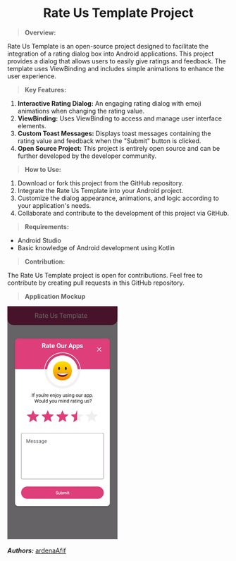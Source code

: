 
<h1 align="center">
Rate Us Template Project
</h1>

> **Overview:**

Rate Us Template is an open-source project designed to facilitate the integration of a rating dialog box into Android applications. This project provides a dialog that allows users to easily give ratings and feedback. The template uses ViewBinding and includes simple animations to enhance the user experience.

> **Key Features:**
1. **Interactive Rating Dialog:** An engaging rating dialog with emoji animations when changing the rating value.
2. **ViewBinding:** Uses ViewBinding to access and manage user interface elements.
3. **Custom Toast Messages:** Displays toast messages containing the rating value and feedback when the "Submit" button is clicked.
4. **Open Source Project:** This project is entirely open source and can be further developed by the developer community.

> **How to Use:**
1. Download or fork this project from the GitHub repository.
2. Integrate the Rate Us Template into your Android project.
3. Customize the dialog appearance, animations, and logic according to your application's needs.
4. Collaborate and contribute to the development of this project via GitHub.

> **Requirements:**
- Android Studio
- Basic knowledge of Android development using Kotlin

> **Contribution:**

The Rate Us Template project is open for contributions. Feel free to contribute by creating pull requests in this GitHub repository.

> **Application Mockup**
<img src="https://github.com/ardenaAfif/RateUsDialog/blob/main/asset/Mockup%20apps.jpg" width="250">

***Authors:***
 [ardenaAfif](https://github.com/ardenaAfif)
